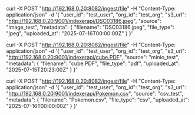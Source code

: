 curl -X POST "http://192.168.0.20:8082/ingest/file"   -H "Content-Type: application/json"   -d '{
    "user_id": "test_user",
    "org_id": "test_org",
    "s3_url": "http://192.168.0.20:9001/indexerapi/DSC03186.jpeg",
    "source": "image_test",
    "metadata": {
      "filename": "DSC03186.jpeg",
      "file_type": "jpeg",
      "uploaded_at": "2025-07-16T00:00:00Z"
    }
  }'

curl -X POST "http://192.168.0.20:8082/ingest/file"  -H "Content-Type: application/json"   -d '{
    "user_id": "test_user",
    "org_id": "test_org", 
    "s3_url": "http://192.168.0.20:9001/indexerapi/cube.PDF",
    "source": "minio_test",
    "metadata": {
      "filename": "cube.PDF",
      "file_type": "pdf",
      "uploaded_at": "2025-07-15T20:23:00Z"
    }
  }'

curl -X POST "http://192.168.0.20:8082/ingest/file" -H "Content-Type: application/json"   -d '{
    "user_id": "test_user",
    "org_id": "test_org", 
    "s3_url": "http://192.168.0.20:9001/indexerapi/Pokemon.csv",
    "source": "csv_test",
    "metadata": {
      "filename": "Pokemon.csv",
      "file_type": "csv",
      "uploaded_at": "2025-07-16T00:00:00Z"
    }
  }'